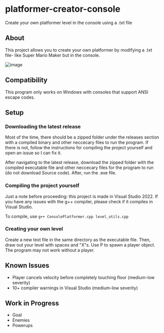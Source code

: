 # platformer-creator-console
Create your own platformer level in the console using a .txt file

## About

This project allows you to create your own platformer by modifying a .txt file- like Super Mario Maker but in the console.

![image](https://user-images.githubusercontent.com/98898166/177667224-f5fa709d-b6a7-4cc5-a332-b04f96708348.png)

## Compatibility

This program only works on Windows with consoles that support ANSI escape codes.

## Setup

### Downloading the latest release

Most of the time, there should be a zipped folder under the releases section with a compiled binary and other neccecary files to run the program. If there is not, follow the instructions for compiling the project yourself and open an issue so I can fix it.

After navigating to the latest release, download the zipped folder with the compiled executable file and other neccecary files for the program to run (do not download Source code). After, run the .exe file.

### Compiling the project yourself

Just a note before proceeding: this project is made in Visual Studio 2022. If you have any issues with the g++ compiler, please check if it compiles in Visual Studio.

To compile, use `g++ ConsolePlatformer.cpp level_utils.cpp`

### Creating your own level

Create a new text file in the same directory as the executable file. Then, draw out your level with spaces and "X"s. Use P to spawn a player object. The program may not work without a player.

## Known Issues

- Player cancels velocity before completely touching floor (medium-low severity)
- 10+ compiler warnings in Visual Studio (medium-low severity)

## Work in Progress

- Goal
- Enemies
- Powerups
